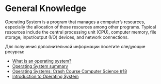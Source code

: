 # General Knowledge

Operating System is a program that manages a computer’s resources, especially the allocation of those resources among other programs. Typical resources include the central processing unit (CPU), computer memory, file storage, input/output (I/O) devices, and network connections.

Для получения дополнительной информации посетите следующие ресурсы:

- [What is an operating system?](https://edu.gcfglobal.org/en/computerbasics/understanding-operating-systems/1/)
- [Operating System summary](https://www.guru99.com/os-tutorial.html)
- [Operating Systems: Crash Course Computer Science #18](https://www.youtube.com/watch?v=26QPDBe-NB8&ab_channel=CrashCourse)
- [Introduction to Operating System](https://www.youtube.com/watch?v=vBURTt97EkA&list=PL9hkZBQk8d1zEGbY7ShWCZ2n1gtxqkRrS&index=1)
